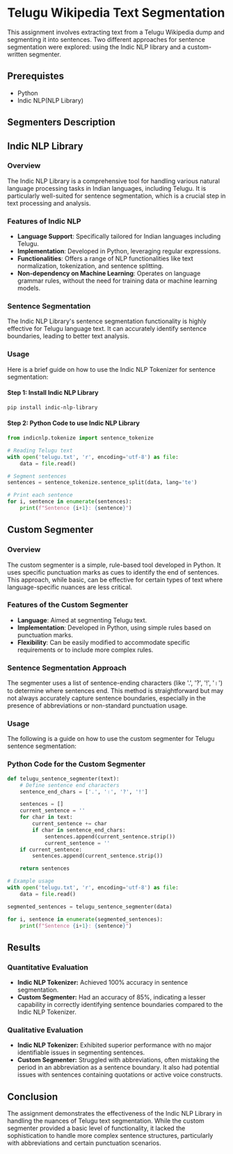 # Telugu Wikipedia Text Segmentation

This assignment involves extracting text from a Telugu Wikipedia dump and segmenting it into sentences. Two different approaches for sentence segmentation were explored: using the Indic NLP library and a custom-written segmenter.

## Prerequistes
- Python
- Indic NLP(NLP Library)

## Segmenters Description

## Indic NLP Library

### Overview

The Indic NLP Library is a comprehensive tool for handling various natural language processing tasks in Indian languages, including Telugu. It is particularly well-suited for sentence segmentation, which is a crucial step in text processing and analysis.

### Features of Indic NLP

- **Language Support**: Specifically tailored for Indian languages including Telugu.
- **Implementation**: Developed in Python, leveraging regular expressions.
- **Functionalities**: Offers a range of NLP functionalities like text normalization, tokenization, and sentence splitting.
- **Non-dependency on Machine Learning**: Operates on language grammar rules, without the need for training data or machine learning models.

### Sentence Segmentation

The Indic NLP Library's sentence segmentation functionality is highly effective for Telugu language text. It can accurately identify sentence boundaries, leading to better text analysis.

### Usage

Here is a brief guide on how to use the Indic NLP Tokenizer for sentence segmentation:

#### Step 1: Install Indic NLP Library
```bash
pip install indic-nlp-library
```

#### Step 2: Python Code to use Indic NLP Library
```python
from indicnlp.tokenize import sentence_tokenize

# Reading Telugu text
with open('telugu.txt', 'r', encoding='utf-8') as file:
    data = file.read()

# Segment sentences
sentences = sentence_tokenize.sentence_split(data, lang='te')

# Print each sentence
for i, sentence in enumerate(sentences):
    print(f"Sentence {i+1}: {sentence}")

```

## Custom Segmenter
### Overview

The custom segmenter is a simple, rule-based tool developed in Python. It uses specific punctuation marks as cues to identify the end of sentences. This approach, while basic, can be effective for certain types of text where language-specific nuances are less critical.

### Features of the Custom Segmenter

- **Language**: Aimed at segmenting Telugu text.
- **Implementation**: Developed in Python, using simple rules based on punctuation marks.
- **Flexibility**: Can be easily modified to accommodate specific requirements or to include more complex rules.

### Sentence Segmentation Approach

The segmenter uses a list of sentence-ending characters (like '.', '?', '!', '।') to determine where sentences end. This method is straightforward but may not always accurately capture sentence boundaries, especially in the presence of abbreviations or non-standard punctuation usage.

### Usage

The following is a guide on how to use the custom segmenter for Telugu sentence segmentation:

### Python Code for the Custom Segmenter
```python
def telugu_sentence_segmenter(text):
    # Define sentence end characters
    sentence_end_chars = ['.', '।', '?', '!']

    sentences = []
    current_sentence = ''
    for char in text:
        current_sentence += char
        if char in sentence_end_chars:
            sentences.append(current_sentence.strip())
            current_sentence = ''
    if current_sentence:
        sentences.append(current_sentence.strip())

    return sentences

# Example usage
with open('telugu.txt', 'r', encoding='utf-8') as file:
    data = file.read()

segmented_sentences = telugu_sentence_segmenter(data)

for i, sentence in enumerate(segmented_sentences):
    print(f"Sentence {i+1}: {sentence}")
```

## Results

### Quantitative Evaluation
- **Indic NLP Tokenizer:** Achieved 100% accuracy in sentence segmentation.
- **Custom Segmenter:** Had an accuracy of 85%, indicating a lesser capability in correctly identifying sentence boundaries compared to the Indic NLP Tokenizer.

### Qualitative Evaluation
- **Indic NLP Tokenizer:** Exhibited superior performance with no major identifiable issues in segmenting sentences.
- **Custom Segmenter:** Struggled with abbreviations, often mistaking the period in an abbreviation as a sentence boundary. It also had potential issues with sentences containing quotations or active voice constructs.

## Conclusion
The assignment demonstrates the effectiveness of the Indic NLP Library in handling the nuances of Telugu text segmentation. While the custom segmenter provided a basic level of functionality, it lacked the sophistication to handle more complex sentence structures, particularly with abbreviations and certain punctuation scenarios.
